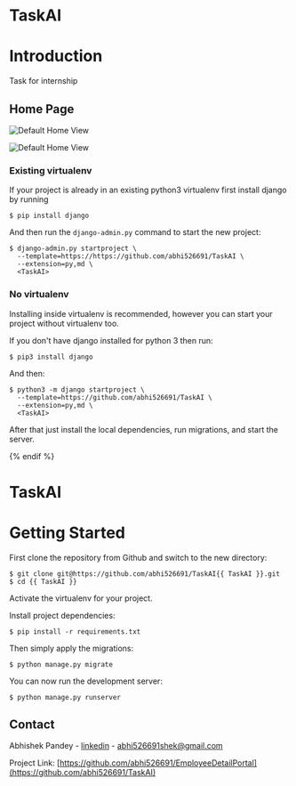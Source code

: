 # TaskAI


# Introduction
Task for internship

## Home Page
![Default Home View](Screenshot1.png "Title")

![Default Home View](Screenshot2.png "Title")



### Existing virtualenv

If your project is already in an existing python3 virtualenv first install django by running

    $ pip install django
    
And then run the `django-admin.py` command to start the new project:

    $ django-admin.py startproject \
      --template=https://https://github.com/abhi526691/TaskAI \
      --extension=py,md \
      <TaskAI>
      
### No virtualenv

Installing inside virtualenv is recommended, however you can start your project without virtualenv too.

If you don't have django installed for python 3 then run:

    $ pip3 install django
    
And then:

    $ python3 -m django startproject \
      --template=https://github.com/abhi526691/TaskAI \
      --extension=py,md \
      <TaskAI>
      
      
After that just install the local dependencies, run migrations, and start the server.

{% endif %}

# TaskAI

# Getting Started

First clone the repository from Github and switch to the new directory:

    $ git clone git@https://github.com/abhi526691/TaskAI{{ TaskAI }}.git
    $ cd {{ TaskAI }}
    
Activate the virtualenv for your project.
    
Install project dependencies:

    $ pip install -r requirements.txt
    
    
Then simply apply the migrations:

    $ python manage.py migrate
    

You can now run the development server:

    $ python manage.py runserver
    
    
    
<!-- CONTACT -->
## Contact

Abhishek Pandey - [linkedin](https://www.linkedin.com/in/abhishek-pandey-1515aa171/) - abhi526691shek@gmail.com

Project Link: [https://github.com/abhi526691/EmployeeDetailPortal](https://github.com/abhi526691/TaskAI)
